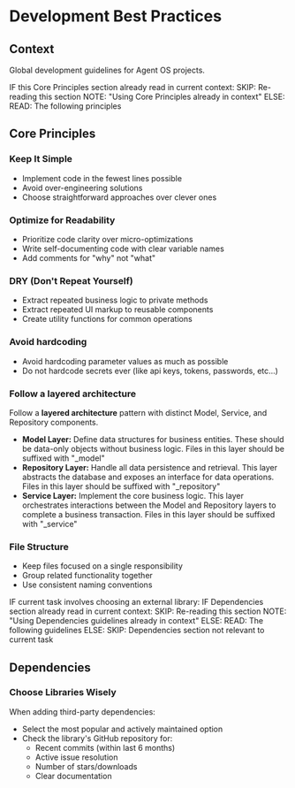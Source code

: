 # Development Best Practices

## Context

Global development guidelines for Agent OS projects.

<conditional-block context-check="core-principles">
IF this Core Principles section already read in current context:
  SKIP: Re-reading this section
  NOTE: "Using Core Principles already in context"
ELSE:
  READ: The following principles

## Core Principles

### Keep It Simple
- Implement code in the fewest lines possible
- Avoid over-engineering solutions
- Choose straightforward approaches over clever ones

### Optimize for Readability
- Prioritize code clarity over micro-optimizations
- Write self-documenting code with clear variable names
- Add comments for "why" not "what"

### DRY (Don't Repeat Yourself)
- Extract repeated business logic to private methods
- Extract repeated UI markup to reusable components
- Create utility functions for common operations

### Avoid hardcoding
- Avoid hardcoding parameter values as much as possible
- Do not hardcode secrets ever (like api keys, tokens, passwords, etc...)

### Follow a layered architecture
Follow a **layered architecture** pattern with distinct Model, Service, and Repository components.
- **Model Layer:** Define data structures for business entities. These should be data-only objects without business logic. Files in this layer should be suffixed with "_model"
- **Repository Layer:** Handle all data persistence and retrieval. This layer abstracts the database and exposes an interface for data operations. Files in this layer should be suffixed with "_repository"
- **Service Layer:** Implement the core business logic. This layer orchestrates interactions between the Model and Repository layers to complete a business transaction. Files in this layer should be suffixed with "_service"


### File Structure
- Keep files focused on a single responsibility
- Group related functionality together
- Use consistent naming conventions
</conditional-block>

<conditional-block context-check="dependencies" task-condition="choosing-external-library">
IF current task involves choosing an external library:
  IF Dependencies section already read in current context:
    SKIP: Re-reading this section
    NOTE: "Using Dependencies guidelines already in context"
  ELSE:
    READ: The following guidelines
ELSE:
  SKIP: Dependencies section not relevant to current task

## Dependencies

### Choose Libraries Wisely
When adding third-party dependencies:
- Select the most popular and actively maintained option
- Check the library's GitHub repository for:
  - Recent commits (within last 6 months)
  - Active issue resolution
  - Number of stars/downloads
  - Clear documentation
</conditional-block>
